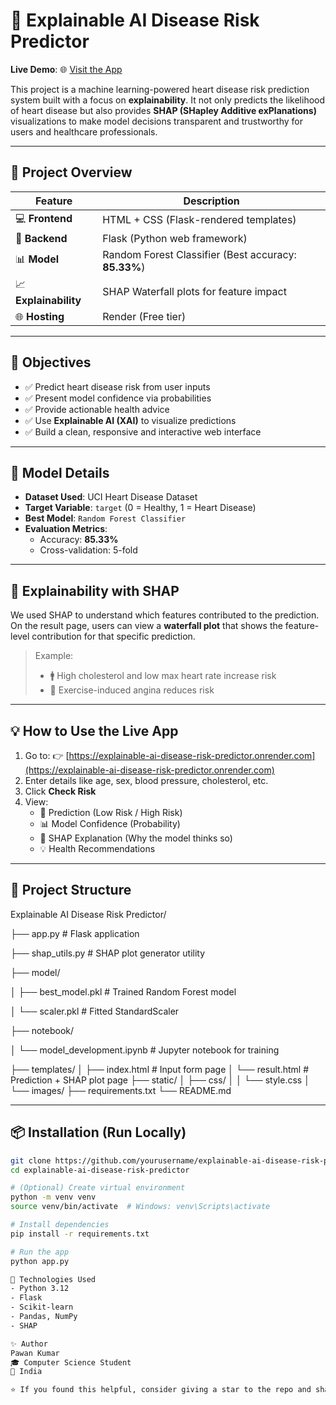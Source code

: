 # 🧠 Explainable AI Disease Risk Predictor

**Live Demo**: 🌐 [Visit the App](https://explainable-ai-disease-risk-predictor.onrender.com)

This project is a machine learning-powered heart disease risk prediction system built with a focus on **explainability**. It not only predicts the likelihood of heart disease but also provides **SHAP (SHapley Additive exPlanations)** visualizations to make model decisions transparent and trustworthy for users and healthcare professionals.

---

## 🚀 Project Overview

| Feature | Description |
|--------|-------------|
| 💻 **Frontend** | HTML + CSS (Flask-rendered templates) |
| 🔮 **Backend** | Flask (Python web framework) |
| 📊 **Model** | Random Forest Classifier (Best accuracy: **85.33%**) |
| 📈 **Explainability** | SHAP Waterfall plots for feature impact |
| 🌐 **Hosting** | Render (Free tier) |

---

## 🎯 Objectives

- ✅ Predict heart disease risk from user inputs
- ✅ Present model confidence via probabilities
- ✅ Provide actionable health advice
- ✅ Use **Explainable AI (XAI)** to visualize predictions
- ✅ Build a clean, responsive and interactive web interface

---

## 🧪 Model Details

- **Dataset Used**: UCI Heart Disease Dataset
- **Target Variable**: `target` (0 = Healthy, 1 = Heart Disease)
- **Best Model**: `Random Forest Classifier`
- **Evaluation Metrics**:
  - Accuracy: **85.33%**
  - Cross-validation: 5-fold

---

## 🧠 Explainability with SHAP

We used SHAP to understand which features contributed to the prediction. On the result page, users can view a **waterfall plot** that shows the feature-level contribution for that specific prediction.

> Example:
> - 🚹 High cholesterol and low max heart rate increase risk
> - 👟 Exercise-induced angina reduces risk

---

## 💡 How to Use the Live App

1. Go to: 👉 [https://explainable-ai-disease-risk-predictor.onrender.com](https://explainable-ai-disease-risk-predictor.onrender.com)
2. Enter details like age, sex, blood pressure, cholesterol, etc.
3. Click **Check Risk**
4. View:
   - 🧾 Prediction (Low Risk / High Risk)
   - 📊 Model Confidence (Probability)
   - 🧠 SHAP Explanation (Why the model thinks so)
   - 💡 Health Recommendations

---

## 📁 Project Structure

Explainable AI Disease Risk Predictor/

├── app.py # Flask application

├── shap_utils.py # SHAP plot generator utility

├── model/

│ ├── best_model.pkl # Trained Random Forest model

│ └── scaler.pkl # Fitted StandardScaler

├── notebook/

│ └── model_development.ipynb # Jupyter notebook for training

├── templates/
│ ├── index.html # Input form page
│ └── result.html # Prediction + SHAP plot page
├── static/
│ ├── css/
│ │ └── style.css
│ └── images/
├── requirements.txt
└── README.md


---

## 📦 Installation (Run Locally)

```bash
git clone https://github.com/yourusername/explainable-ai-disease-risk-predictor.git
cd explainable-ai-disease-risk-predictor

# (Optional) Create virtual environment
python -m venv venv
source venv/bin/activate  # Windows: venv\Scripts\activate

# Install dependencies
pip install -r requirements.txt

# Run the app
python app.py

🔧 Technologies Used
- Python 3.12
- Flask
- Scikit-learn
- Pandas, NumPy
- SHAP

✨ Author
Pawan Kumar
🎓 Computer Science Student
📍 India

⭐ If you found this helpful, consider giving a star to the repo and sharing it with your peers.
